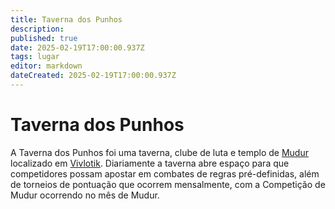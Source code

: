 ```yaml
---
title: Taverna dos Punhos
description: 
published: true
date: 2025-02-19T17:00:00.937Z
tags: lugar
editor: markdown
dateCreated: 2025-02-19T17:00:00.937Z
---
```


# Taverna dos Punhos
A Taverna dos Punhos foi uma taverna, clube de luta e templo de [Mudur](/divindades/panteao-das-treze-estrelas/mudur) localizado em [Vivlotik](/lugares/plano-material/drafeon/sudoeste-de-drafeon/vivlotik). Diariamente a taverna abre espaço para que competidores possam apostar em combates de regras pré-definidas, além de torneios de pontuação que ocorrem mensalmente, com a Competição de Mudur ocorrendo no mês de Mudur.